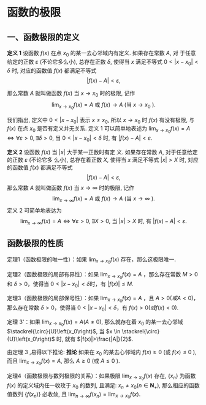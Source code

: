 # 函数的极限

## 一、函数极限的定义

**定义 1** 设函数 $f(x)$ 在点 $x_0$ 的某一去心邻域内有定义. 如果存在常数 $A$, 对 于任意给定的正数 $\varepsilon$ (不论它多么小), 总存在正数 $\delta$, 使得当 $x$ 满足不等式 $0<\left|x-x_0\right|<\delta$ 时, 对应的函数值 $f(x)$ 都满足不等式
$$
|f(x)-A|<\varepsilon,
$$

那么常数 $A$ 就叫做函数 $f(x)$ 当 $x \rightarrow x_0$ 时的极限, 记作
$$
\lim _{x \rightarrow x_0} f(x)=A \text { 或 } f(x) \rightarrow A \text { (当 } x \rightarrow x_0 \text { ). }
$$

我们指出, 定义中 $0<\left|x-x_0\right|$ 表示 $x \neq x_0$, 所以 $x \rightarrow x_0$ 时 $f(x)$ 有没有极限, 与 $f(x)$ 在点 $x_0$ 是否有定义并无关系.
定义 1 可以简单地表述为
$\lim _{x \rightarrow x_0} f(x)=A \Leftrightarrow \forall \varepsilon>0, \exists \delta>0$, 当 $0<\left|x-x_0\right|<\delta$ 时, 有 $|f(x)-A|<\varepsilon$.

**定义 2** 设函数 $f(x)$ 当 $|x|$ 大于某一正数时有定 义. 如果存在常数 $A$, 对于任意给定的正数 $\varepsilon$ (不论它多 么小), 总存在着正数 $X$, 使得当 $x$ 满足不等式 $|x|>X$ 时, 对应的函数值 $f(x)$ 都满足不等式
$$
|f(x)-A|<\varepsilon,
$$
那么常数 $A$ 就叫做函数 $f(x)$ 当 $x \rightarrow \infty$ 时的极限, 记作
$$
\lim _{x \rightarrow \infty} f(x)=A \text { 或 } f(x) \rightarrow A \text { (当 } x \rightarrow \infty \text { ). }
$$
定义 2 可简单地表达为
$$
\lim _{x \rightarrow \infty} f(x)=A \Leftrightarrow \forall \varepsilon>0, \exists X>0 \text {, 当 }|x|>X \text { 时, 有 }|f(x)-A|<\varepsilon \text {. }
$$

## 函数极限的性质

定理1（函数极限的唯一性）：如果 $\lim _{x \rightarrow x_0}f(x)$ 存在，那么这极限唯一.

定理2（函数极限的局部有界性）：如果 $\lim _{x \rightarrow x_0}f(x)=A$ ，那么存在常数 $M>0$ 和 $\delta > 0$，使得当 $0<|x-x_0|<\delta$时，有 $|f(x)| \le M$.

定理3（函数极限的局部保号性）：如果 $\lim _{x \rightarrow x_0}f(x)=A$ ，且 $A>0(或 A<0)$，那么存在常数 $\delta \gt 0$，使得当 $0<|x-x_0|<\delta$，有 $f(x)>0(或f(x)<0)$.

定理 3'：如果 $\lim _{x \rightarrow x_0} f(x)=A(A \neq 0)$, 那么就存在着 $x_0$ 的某一去心邻域 $\stackrel{\circ}{U}\left(x_0\right)$, 当 $x \in \stackrel{\circ}{U}\left(x_0\right)$ 时, 就有 $|f(x)|>\frac{|A|}{2}$.

由定理 3 ,易得以下推论:
**推论**  如果在 $x_0$ 的某去心邻域内 $f(x) \geqslant 0$ (或 $f(x) \leqslant 0$ ), 而且 $\lim _{x \rightarrow x_0} f(x)=A$, 那么 $A \geqslant 0$ (或 $A \leqslant 0$ ).

定理4（函数极限与数列极限的关系）：如果极限 $\lim _{x \rightarrow x_0} f(x)$ 存在, $\left\{x_n\right\}$ 为函数 $f(x)$ 的定义域内任一收玫于 $x_0$ 的数列, 且满足: $x_n \neq x_0\left(n \in \mathbf{N}_{+}\right)$, 那么相应的函数值数列 $\left\{f\left(x_n\right)\right\}$ 必收敛, 且 $\lim _{n \rightarrow \infty} f\left(x_n\right)=\lim _{x \rightarrow x_0} f(x)$.